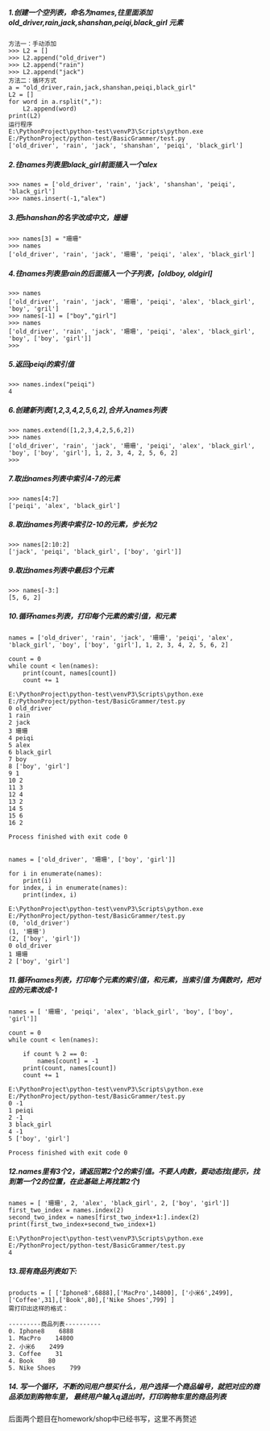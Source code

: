 
##### 1.创建一个空列表，命名为names,往里面添加old_driver,rain,jack,shanshan,peiqi,black_girl 元素
```
方法一：手动添加
>>> L2 = []
>>> L2.append("old_driver")
>>> L2.append("rain")
>>> L2.append("jack")
方法二：循环方式
a = "old_driver,rain,jack,shanshan,peiqi,black_girl"
L2 = []
for word in a.rsplit(","):
    L2.append(word)
print(L2)
运行程序
E:\PythonProject\python-test\venvP3\Scripts\python.exe E:/PythonProject/python-test/BasicGrammer/test.py
['old_driver', 'rain', 'jack', 'shanshan', 'peiqi', 'black_girl']
```

##### 2.往names列表里black_girl前面插入一个alex
```
>>> names = ['old_driver', 'rain', 'jack', 'shanshan', 'peiqi', 'black_girl']
>>> names.insert(-1,"alex")
```

##### 3.把shanshan的名字改成中文，姗姗
```
>>> names[3] = "珊珊"
>>> names
['old_driver', 'rain', 'jack', '珊珊', 'peiqi', 'alex', 'black_girl']
```

##### 4.往names列表里rain的后面插入一个子列表，[oldboy, oldgirl]
```
>>> names
['old_driver', 'rain', 'jack', '珊珊', 'peiqi', 'alex', 'black_girl', 'boy', 'gril']
>>> names[-1] = ["boy","girl"]
>>> names
['old_driver', 'rain', 'jack', '珊珊', 'peiqi', 'alex', 'black_girl', 'boy', ['boy', 'girl']]
>>>
```


##### 5.返回peiqi的索引值
```
>>> names.index("peiqi")
4
```

##### 6.创建新列表[1,2,3,4,2,5,6,2],合并入names列表
```
>>> names.extend([1,2,3,4,2,5,6,2])
>>> names
['old_driver', 'rain', 'jack', '珊珊', 'peiqi', 'alex', 'black_girl', 'boy', ['boy', 'girl'], 1, 2, 3, 4, 2, 5, 6, 2]
>>>
```

##### 7.取出names列表中索引4-7的元素
```
>>> names[4:7]
['peiqi', 'alex', 'black_girl']
```

##### 8.取出names列表中索引2-10的元素，步长为2
```
>>> names[2:10:2]
['jack', 'peiqi', 'black_girl', ['boy', 'girl']]
```

##### 9.取出names列表中最后3个元素
```
>>> names[-3:]
[5, 6, 2]
```


##### 10.循环names列表，打印每个元素的索引值，和元素
```
names = ['old_driver', 'rain', 'jack', '珊珊', 'peiqi', 'alex', 'black_girl', 'boy', ['boy', 'girl'], 1, 2, 3, 4, 2, 5, 6, 2]

count = 0
while count < len(names):
    print(count, names[count])
    count += 1

E:\PythonProject\python-test\venvP3\Scripts\python.exe E:/PythonProject/python-test/BasicGrammer/test.py
0 old_driver
1 rain
2 jack
3 珊珊
4 peiqi
5 alex
6 black_girl
7 boy
8 ['boy', 'girl']
9 1
10 2
11 3
12 4
13 2
14 5
15 6
16 2

Process finished with exit code 0


names = ['old_driver', '珊珊', ['boy', 'girl']]

for i in enumerate(names):
    print(i)
for index, i in enumerate(names):
    print(index, i)

E:\PythonProject\python-test\venvP3\Scripts\python.exe E:/PythonProject/python-test/BasicGrammer/test.py
(0, 'old_driver')
(1, '珊珊')
(2, ['boy', 'girl'])
0 old_driver
1 珊珊
2 ['boy', 'girl']
```


##### 11.循环names列表，打印每个元素的索引值，和元素，当索引值 为偶数时，把对应的元素改成-1
```
names = [ '珊珊', 'peiqi', 'alex', 'black_girl', 'boy', ['boy', 'girl']]

count = 0
while count < len(names):

    if count % 2 == 0:
        names[count] = -1
    print(count, names[count])
    count += 1
	
E:\PythonProject\python-test\venvP3\Scripts\python.exe E:/PythonProject/python-test/BasicGrammer/test.py
0 -1
1 peiqi
2 -1
3 black_girl
4 -1
5 ['boy', 'girl']

Process finished with exit code 0
```



##### 12.names里有3个2，请返回第2个2的索引值。不要人肉数，要动态找(提示，找到第一个2的位置，在此基础上再找第2个)
```
names = [ '珊珊', 2, 'alex', 'black_girl', 2, ['boy', 'girl']]
first_two_index = names.index(2)
second_two_index = names[first_two_index+1:].index(2)
print(first_two_index+second_two_index+1)

E:\PythonProject\python-test\venvP3\Scripts\python.exe E:/PythonProject/python-test/BasicGrammer/test.py
4
```
##### 13.现有商品列表如下:
    products = [ ['Iphone8',6888],['MacPro',14800], ['小米6',2499],['Coffee',31],['Book',80],['Nike Shoes',799] ]
    需打印出这样的格式：

    ---------商品列表----------
    0. Iphone8    6888
    1. MacPro    14800
    2. 小米6    2499
    3. Coffee    31
    4. Book    80
    5. Nike Shoes    799

##### 14. 写一个循环，不断的问用户想买什么，用户选择一个商品编号，就把对应的商品添加到购物车里， 最终用户输入q退出时，打印购物车里的商品列表
后面两个题目在homework/shop中已经书写，这里不再赘述